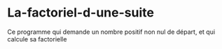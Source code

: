 # La-factoriel-d-une-suite
Ce programme qui demande un nombre positif non nul de départ, et qui calcule sa factorielle
